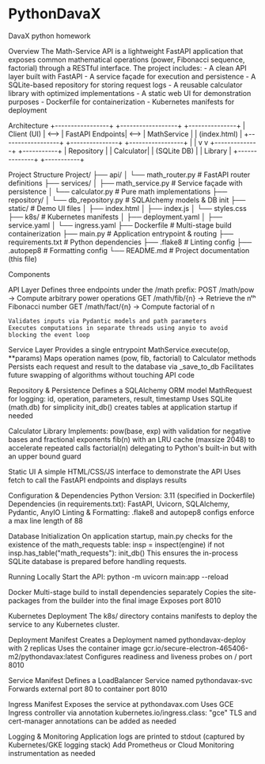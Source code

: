 # PythonDavaX
DavaX python homework

Overview
The Math-Service API is a lightweight FastAPI application that exposes common mathematical operations (power, Fibonacci sequence, factorial) through a RESTful interface. The project includes:
    - A clean API layer built with FastAPI
    - A service façade for execution and persistence
    - A SQLite-based repository for storing request logs
    - A reusable calculator library with optimized implementations
    - A static web UI for demonstration purposes
    - Dockerfile for containerization
    - Kubernetes manifests for deployment

Architecture
+-----------------+      +------------------+      +---------------+
|   Client (UI)   | <--> | FastAPI Endpoints| <--> | MathService   |
|  (index.html)   |      +------------------+      +---------------+
+-----------------+               |                     |
                                   v                     v
                             +--------------+      +-----------+
                             | Repository   |      | Calculator|
                             | (SQLite DB)  |      | Library   |
                             +--------------+      +-----------+

Project Structure
Project/
├── api/
│   └── math_router.py           # FastAPI router definitions
├── services/
│   ├── math_service.py          # Service façade with persistence
│   └── calculator.py            # Pure math implementations
├── repository/
│   └── db_repository.py         # SQLAlchemy models & DB init
├── static/                      # Demo UI files
│   ├── index.html
│   ├── index.js
│   └── styles.css
├── k8s/                         # Kubernetes manifests
│   ├── deployment.yaml
│   ├── service.yaml
│   └── ingress.yaml
├── Dockerfile                   # Multi-stage build containerization
├── main.py                      # Application entrypoint & routing
├── requirements.txt             # Python dependencies
├── .flake8                      # Linting config
├── .autopep8                    # Formatting config
└── README.md                    # Project documentation (this file)

Components

API Layer
    Defines three endpoints under the /math prefix:
        POST /math/pow      → Compute arbitrary power operations
        GET  /math/fib/{n}  → Retrieve the nᵗʰ Fibonacci number
        GET  /math/fact/{n} → Compute factorial of n

    Validates inputs via Pydantic models and path parameters
    Executes computations in separate threads using anyio to avoid blocking the event loop

Service Layer
    Provides a single entrypoint MathService.execute(op, **params)
    Maps operation names (pow, fib, factorial) to Calculator methods
    Persists each request and result to the database via _save_to_db
    Facilitates future swapping of algorithms without touching API code

Repository & Persistence
    Defines a SQLAlchemy ORM model MathRequest for logging:
        id, operation, parameters, result, timestamp
    Uses SQLite (math.db) for simplicity
    init_db() creates tables at application startup if needed

Calculator Library
Implements:
    pow(base, exp) with validation for negative bases and fractional exponents
    fib(n) with an LRU cache (maxsize 2048) to accelerate repeated calls
    factorial(n) delegating to Python's built-in but with an upper bound guard

Static UI
    A simple HTML/CSS/JS interface to demonstrate the API
    Uses fetch to call the FastAPI endpoints and displays results

Configuration & Dependencies
    Python Version: 3.11 (specified in Dockerfile)
    Dependencies (in requirements.txt):
    FastAPI, Uvicorn, SQLAlchemy, Pydantic, AnyIO
    Linting & Formatting:
        .flake8 and autopep8 configs enforce a max line length of 88

Database Initialization
    On application startup, main.py checks for the existence of the math_requests table:
        insp = inspect(engine)
        if not insp.has_table("math_requests"):
            init_db()
    This ensures the in-process SQLite database is prepared before handling requests.

Running Locally
    Start the API:
         python -m uvicorn main:app --reload

Docker
    Multi-stage build to install dependencies separately
    Copies the site-packages from the builder into the final image
    Exposes port 8010

Kubernetes Deployment
    The k8s/ directory contains manifests to deploy the service to any Kubernetes cluster.

Deployment Manifest
    Creates a Deployment named pythondavax-deploy with 2 replicas
    Uses the container image gcr.io/secure-electron-465406-m2/pythondavax:latest
    Configures readiness and liveness probes on / port 8010

Service Manifest
    Defines a LoadBalancer Service named pythondavax-svc
    Forwards external port 80 to container port 8010

Ingress Manifest
    Exposes the service at pythondavax.com
    Uses GCE Ingress controller via annotation kubernetes.io/ingress.class: "gce"
    TLS and cert-manager annotations can be added as needed

Logging & Monitoring
    Application logs are printed to stdout (captured by Kubernetes/GKE logging stack)
    Add Prometheus or Cloud Monitoring instrumentation as needed